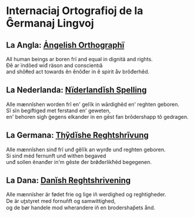# Internaciaj Ortografioj de la Ĝermanaj Lingvoj

## La Angla: [Ȧngelish Orthographï](en.md)

All human beings ar boren frï and equal in dignitä and rights.  
Đȇ ar ïndõed wiđ räson and conscientıă  
and shǒłłed act towards ên ȇnôđer in ȇ spirit åv brôđerhěd.

## La Nederlanda: [Nïderlandĭsh Spelling](nl.md)

Alle mænnĭshen worden frĩ en' gelĩk in wārdighẽd en' reghten geboren.  
Sĩ sĩn begiftiged met ferstand en' geweten,  
en' behoren sigh ġegens elkander in en gēst fan brǒdershapp tŏ gedragen.

## La Germana: [Thỹdĭshe Reghtshrĩvung](de.md)

Alle mænnĭshen sinđ frĩ unđ gĕlĩk an wyrđe unđ reghten geboren.  
Si sinđ mėd fernunft unđ withen begaved  
unđ sollen ẽnanđer in'm gẽste đer brø̌đerlikħẽd begegenen.

## La Dana: [Danĭsh Reghtshrivening](da.md)

Alle mænnïsher är fødet frie og lige iñ werdighed og reghtigheder.  
De är ut̯styret med fornuñft og samwittighed,  
og de bør handele mod wherandere iñ en brodershap̆ets ånd.


